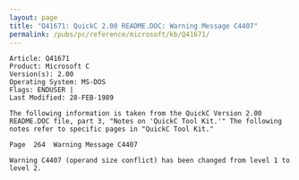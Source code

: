 ```yaml
---
layout: page
title: "Q41671: QuickC 2.00 README.DOC: Warning Message C4407"
permalink: /pubs/pc/reference/microsoft/kb/Q41671/
---
```


	Article: Q41671
	Product: Microsoft C
	Version(s): 2.00
	Operating System: MS-DOS
	Flags: ENDUSER |
	Last Modified: 28-FEB-1989
	
	The following information is taken from the QuickC Version 2.00
	README.DOC file, part 3, "Notes on 'QuickC Tool Kit.'" The following
	notes refer to specific pages in "QuickC Tool Kit."
	
	Page  264  Warning Message C4407
	
	Warning C4407 (operand size conflict) has been changed from level 1 to
	level 2.

